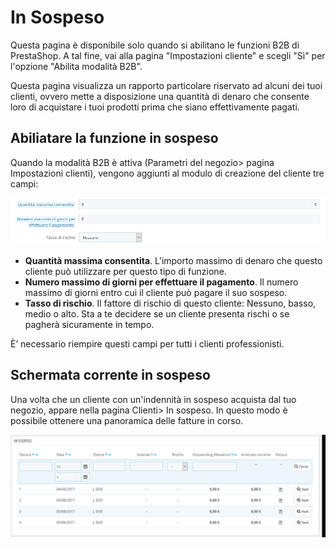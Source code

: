 # In Sospeso

Questa pagina è disponibile solo quando si abilitano le funzioni B2B di PrestaShop. A tal fine, vai alla pagina "Impostazioni cliente" e scegli "Sì" per l'opzione "Abilita modalità B2B".

Questa pagina visualizza un rapporto particolare riservato ad alcuni dei tuoi clienti, ovvero mette a disposizione una quantità di denaro che consente loro di acquistare i tuoi prodotti prima che siano effettivamente pagati.

## Abiliatare la funzione in sospeso <a id="InSospeso-Abiliatarelafunzioneinsospeso"></a>

Quando la modalità B2B è attiva \(Parametri del negozio&gt; pagina Impostazioni clienti\), vengono aggiunti al modulo di creazione del cliente tre campi:

![](../../../.gitbook/assets/54267355.png)

* **Quantità massima consentita**. L'importo massimo di denaro che questo cliente può utilizzare per questo tipo di funzione.
* **Numero massimo di giorni per effettuare il pagamento**. Il numero massimo di giorni entro cui il cliente può pagare il suo sospeso.
* **Tasso di rischio**. Il fattore di rischio di questo cliente: Nessuno, basso, medio o alto. Sta a te decidere se un cliente presenta rischi o se pagherà sicuramente in tempo.

È’ necessario riempire questi campi per tutti i clienti professionisti.

## Schermata corrente in sospeso <a id="InSospeso-Schermatacorrenteinsospeso"></a>

Una volta che un cliente con un'indennità in sospeso acquista dal tuo negozio, appare nella pagina Clienti&gt; In sospeso. In questo modo è possibile ottenere una panoramica delle fatture in corso.

![](../../../.gitbook/assets/54267356.png)

